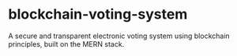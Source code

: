 # blockchain-voting-system
A secure and transparent electronic voting system using blockchain principles, built on the MERN stack.
